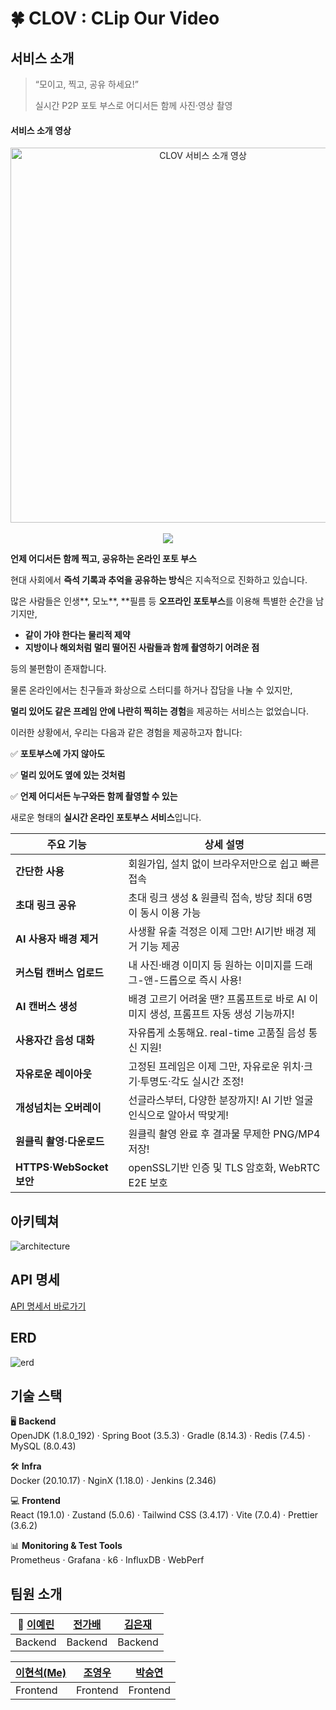 # 🍀 CLOV : CLip Our Video



## 서비스 소개

>
> “모이고, 찍고, 공유 하세요!”
>  
> 실시간 P2P 포토 부스로 어디서든 함께 사진·영상 촬영
> 

#### 서비스 소개 영상
<div align="center">
  <a href="https://www.youtube.com/watch?v=MoQZfgaZc_E">
    <img src="https://img.youtube.com/vi/MoQZfgaZc_E/maxresdefault.jpg" alt="CLOV 서비스 소개 영상" width="600">
    <br><br>
    <img src="https://img.shields.io/badge/소개 영상 보기-FF0000?style=for-the-badge&logo=youtube&logoColor=white">
  </a>
</div>

**언제 어디서든 함께 찍고, 공유하는 온라인 포토 부스**

현대 사회에서 **즉석 기록과 추억을 공유하는 방식**은 지속적으로 진화하고 있습니다.

많은 사람들은 인생**, 모노**, **필름 등 **오프라인 포토부스**를 이용해 특별한 순간을 남기지만,

- **같이 가야 한다는 물리적 제약**
- **지방이나 해외처럼 멀리 떨어진 사람들과 함께 촬영하기 어려운 점**

등의 불편함이 존재합니다.

물론 온라인에서는 친구들과 화상으로 스터디를 하거나 잡담을 나눌 수 있지만,

**멀리 있어도 같은 프레임 안에 나란히 찍히는 경험**을 제공하는 서비스는 없었습니다.

이러한 상황에서, 우리는 다음과 같은 경험을 제공하고자 합니다:

✅ **포토부스에 가지 않아도**

✅ **멀리 있어도 옆에 있는 것처럼**

✅ **언제 어디서든 누구와든 함께 촬영할 수 있는**

새로운 형태의 **실시간 온라인 포토부스 서비스**입니다.

| 주요 기능 | 상세 설명 |
| --- | --- |
| **간단한 사용** | 회원가입, 설치 없이 브라우저만으로 쉽고 빠른 접속 |
| **초대 링크 공유** | 초대 링크 생성 & 원클릭 접속, 방당 최대 6명이 동시 이용 가능 |
| **AI 사용자 배경 제거** | 사생활 유출 걱정은 이제 그만! AI기반 배경 제거 기능 제공  |
| **커스텀 캔버스 업로드** | 내 사진·배경 이미지 등 원하는 이미지를 드래그-앤-드롭으로 즉시 사용! |
| **AI 캔버스 생성** | 배경 고르기 어려울 땐? 프롬프트로 바로 AI 이미지 생성, 프롬프트 자동 생성 기능까지! |
| **사용자간 음성 대화** | 자유롭게 소통해요. real-time 고품질 음성 통신 지원! |
| **자유로운 레이아웃** | 고정된 프레임은 이제 그만, 자유로운 위치·크기·투명도·각도 실시간 조정! |
| **개성넘치는 오버레이** | 선글라스부터, 다양한 분장까지! AI 기반 얼굴 인식으로 알아서 딱맞게! |
| **원클릭 촬영·다운로드** | 원클릭 촬영 완료 후 결과물 무제한 PNG/MP4 저장! |
| **HTTPS·WebSocket 보안** | openSSL기반 인증 및 TLS 암호화, WebRTC E2E 보호 |


## 아키텍쳐
![architecture](https://github.com/user-attachments/assets/043d05a2-04d1-4232-b903-5cd28e73c703)

## API 명세
[API 명세서 바로가기](https://yxin.notion.site/API-2297c9100471819b8c22c55fe0bcf8c2?source=copy_link)


## ERD
![erd](https://github.com/user-attachments/assets/f768e1f9-13e6-4c34-9d15-36a98465a9cd)

## 기술 스택

🖥️ **Backend**  
OpenJDK (1.8.0_192) · Spring Boot (3.5.3) · Gradle (8.14.3) · Redis (7.4.5) · MySQL (8.0.43)  

🛠️ **Infra**  
Docker (20.10.17) · NginX (1.18.0) · Jenkins (2.346)  

💻 **Frontend**  
React (19.1.0) · Zustand (5.0.6) · Tailwind CSS (3.4.17) · Vite (7.0.4) · Prettier (3.6.2)  

📊 **Monitoring & Test Tools**  
Prometheus · Grafana · k6 · InfluxDB · WebPerf 


## 팀원 소개

| 👑 [이예린](https://github.com/lreowy) | [전가배](https://github.com/jeongabae) | [김은재](https://github.com/EUNJAE1012) |
| --- | --- | --- |
| Backend |Backend  | Backend |

| [이현석(Me)](https://github.com/ppower-dev) | [조영우](https://github.com/evermate)  | [박승연](https://github.com/sysysys98) |
| --- | --- | --- |
| Frontend | Frontend | Frontend |
